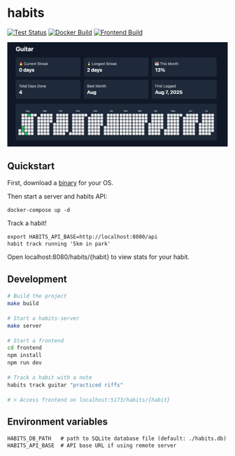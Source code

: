 # habits

[![Test Status](https://github.com/brk3/habits/actions/workflows/test.yml/badge.svg)](https://github.com/brk3/habits/actions/workflows/test.yml)
[![Docker Build](https://github.com/brk3/habits/actions/workflows/docker-latest.yml/badge.svg)](https://github.com/brk3/habits/actions/workflows/docker.yml)
[![Frontend Build](https://github.com/brk3/habits/actions/workflows/frontend-docker-latest.yml/badge.svg)](https://github.com/brk3/habits/actions/workflows/frontend.yml)

![Screenshot](./screenshot.png)

## Quickstart
First, download a [binary](https://github.com/brk3/habits/releases) for your OS.

Then start a server and habits API:
```
docker-compose up -d
```

Track a habit!
```
export HABITS_API_BASE=http://localhost:8080/api
habit track running '5km in park'
```

Open localhost:8080/habits/{habit} to view stats for your habit.

## Development
```bash
# Build the project
make build

# Start a habits-server
make server

# Start a frontend
cd frontend
npm install
npm run dev

# Track a habit with a note
habits track guitar "practiced riffs"

# > Access frontend on localhost:5173/habits/{habit}
```

## Environment variables
```
HABITS_DB_PATH   # path to SQLite database file (default: ./habits.db)
HABITS_API_BASE  # API base URL if using remote server
```
